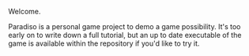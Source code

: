 Welcome.

Paradiso is a personal game project to demo a game possibility.
It's too early on to write down a full tutorial, but an up to date executable of the game is available within the repository if you'd like to try it.
